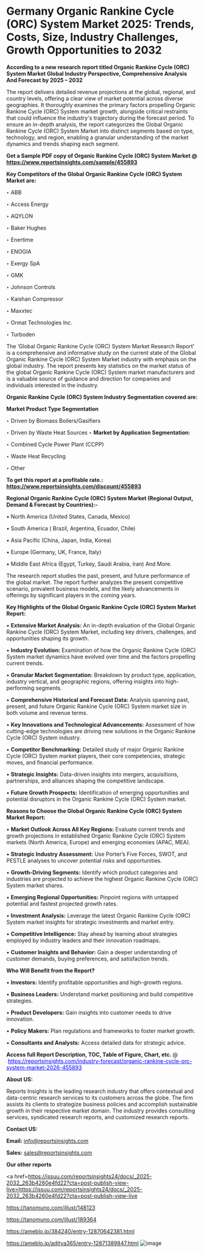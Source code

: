# Germany Organic Rankine Cycle (ORC) System Market 2025: Trends, Costs, Size, Industry Challenges, Growth Opportunities to 2032

<strong>According to a new research report titled Organic Rankine Cycle (ORC) System Market Global Industry Perspective, Comprehensive Analysis And Forecast by 2025 – 2032</strong>

The report delivers detailed revenue projections at the global, regional, and country levels, offering a clear view of market potential across diverse geographies. It thoroughly examines the primary factors propelling Organic Rankine Cycle (ORC) System market growth, alongside critical restraints that could influence the industry's trajectory during the forecast period. To ensure an in-depth analysis, the report categorizes the Global Organic Rankine Cycle (ORC) System Market into distinct segments based on type, technology, and region, enabling a granular understanding of the market dynamics and trends shaping each segment.

<strong>Get a Sample PDF copy of Organic Rankine Cycle (ORC) System Market </strong><strong>@<a href=https://www.reportsinsights.com/sample/455893 style=color:#0000ff;> https://www.reportsinsights.com/sample/455893</a></strong></font>

<strong>Key Competitors of the Global Organic Rankine Cycle (ORC) System Market are:</strong>

‣ ABB

‣ Access Energy

‣ AQYLON

‣ Baker Hughes

‣ Enertime

‣ ENOGIA

‣ Exergy SpA

‣ GMK

‣ Johnson Controls

‣ Kaishan Compressor

‣ Maxxtec

‣ Ormat Technologies Inc.

‣ Turboden

The ‘Global Organic Rankine Cycle (ORC) System Market Research Report’ is a comprehensive and informative study on the current state of the Global Organic Rankine Cycle (ORC) System Market industry with emphasis on the global industry. The report presents key statistics on the market status of the global Organic Rankine Cycle (ORC) System market manufacturers and is a valuable source of guidance and direction for companies and individuals interested in the industry.

<strong>Organic Rankine Cycle (ORC) System Industry Segmentation covered are:</strong>

<strong>Market Product Type Segmentation</strong>

‣ Driven by Biomass Boilers/Gasifiers

‣ Driven by Waste Heat Sources
‣ 
<strong>Market by Application Segmentation:</strong>

‣ Combined Cycle Power Plant (CCPP)

‣ Waste Heat Recycling

‣ Other

<strong>To get this report at a profitable rate.: <a href=https://www.reportsinsights.com/discount/455893 style=color:#0000ff;>https://www.reportsinsights.com/discount/455893</a></strong></font>

<strong>Regional Organic Rankine Cycle (ORC) System Market (Regional Output, Demand &amp; Forecast by Countries):-</strong>

• North America (United States, Canada, Mexico)

• South America ( Brazil, Argentina, Ecuador, Chile)

• Asia Pacific (China, Japan, India, Korea)

• Europe (Germany, UK, France, Italy)

• Middle East Africa (Egypt, Turkey, Saudi Arabia, Iran) And More.

The research report studies the past, present, and future performance of the global market. The report further analyzes the present competitive scenario, prevalent business models, and the likely advancements in offerings by significant players in the coming years.

<strong>Key Highlights of the Global Organic Rankine Cycle (ORC) System Market Report:</strong>

• <strong>Extensive Market Analysis:</strong> An in-depth evaluation of the Global Organic Rankine Cycle (ORC) System Market, including key drivers, challenges, and opportunities shaping its growth.

• <strong>Industry Evolution:</strong> Examination of how the Organic Rankine Cycle (ORC) System market dynamics have evolved over time and the factors propelling current trends.

• <strong>Granular Market Segmentation:</strong> Breakdown by product type, application, industry vertical, and geographic regions, offering insights into high-performing segments.

• <strong>Comprehensive Historical and Forecast Data:</strong> Analysis spanning past, present, and future Organic Rankine Cycle (ORC) System market size in both volume and revenue terms.

• <strong>Key Innovations and Technological Advancements:</strong> Assessment of how cutting-edge technologies are driving new solutions in the Organic Rankine Cycle (ORC) System industry.

• <strong>Competitor Benchmarking:</strong> Detailed study of major Organic Rankine Cycle (ORC) System market players, their core competencies, strategic moves, and financial performance.

• <strong>Strategic Insights:</strong> Data-driven insights into mergers, acquisitions, partnerships, and alliances shaping the competitive landscape.

• <strong>Future Growth Prospects:</strong> Identification of emerging opportunities and potential disruptors in the Organic Rankine Cycle (ORC) System market.

<strong>Reasons to Choose the Global Organic Rankine Cycle (ORC) System Market Report:</strong>

• <strong>Market Outlook Across All Key Regions:</strong> Evaluate current trends and growth projections in established Organic Rankine Cycle (ORC) System markets (North America, Europe) and emerging economies (APAC, MEA).

• <strong>Strategic Industry Assessment:</strong> Use Porter’s Five Forces, SWOT, and PESTLE analyses to uncover potential risks and opportunities.

• <strong>Growth-Driving Segments:</strong> Identify which product categories and industries are projected to achieve the highest Organic Rankine Cycle (ORC) System market shares.

• <strong>Emerging Regional Opportunities:</strong> Pinpoint regions with untapped potential and fastest projected growth rates.

• <strong>Investment Analysis:</strong> Leverage the latest Organic Rankine Cycle (ORC) System market insights for strategic investments and market entry.

• <strong>Competitive Intelligence:</strong> Stay ahead by learning about strategies employed by industry leaders and their innovation roadmaps.

• <strong>Customer Insights and Behavior:</strong> Gain a deeper understanding of customer demands, buying preferences, and satisfaction trends.

<strong>Who Will Benefit from the Report?</strong>

• <strong>Investors:</strong> Identify profitable opportunities and high-growth regions.

• <strong>Business Leaders:</strong> Understand market positioning and build competitive strategies.

• <strong>Product Developers:</strong> Gain insights into customer needs to drive innovation.

• <strong>Policy Makers:</strong> Plan regulations and frameworks to foster market growth.

• <strong>Consultants and Analysts:</strong> Access detailed data for strategic advice.
</ul>
<strong>Access full Report Description, TOC, Table of Figure, Chart, etc. </strong>@  <a href=https://reportsinsights.com/industry-forecast/organic-rankine-cycle-orc-system-market-2026-455893 style=color:#0000ff;>https://reportsinsights.com/industry-forecast/organic-rankine-cycle-orc-system-market-2026-455893</a></font>

<strong><strong>About US</strong>:</strong>

Reports Insights is the leading research industry that offers contextual and data-centric research services to its customers across the globe. The firm assists its clients to strategize business policies and accomplish sustainable growth in their respective market domain. The industry provides consulting services, syndicated research reports, and customized research reports.

<strong>Contact US:</strong>

<p class=""""><b>Email:</b> <a href=mailto:info@reportsinsights.com>info@reportsinsights.com</a></p>
<p class=""""><b>Sales:</b> <a href=mailto:sales@reportsinsights.com>sales@reportsinsights.com</a></p>

<strong>Our other reports</strong>

<a href=https://issuu.com/reportsinsights24/docs/_2025-2032_263b4260e4fd22?cta=post-publish-view-live>https://issuu.com/reportsinsights24/docs/_2025-2032_263b4260e4fd22?cta=post-publish-view-live</a>

<a href=https://tanomuno.com/illust/148123>https://tanomuno.com/illust/148123</a>

<a href=https://tanomuno.com/illust/189364>https://tanomuno.com/illust/189364</a>

<a href=https://ameblo.jp/384240/entry-12870642381.html>https://ameblo.jp/384240/entry-12870642381.html</a>

<a href=https://ameblo.jp/aditya365/entry-12871389847.html>https://ameblo.jp/aditya365/entry-12871389847.html</a>
![image](https://github.com/user-attachments/assets/e0ccf64e-225a-4890-8a97-f904d8e8abac)

